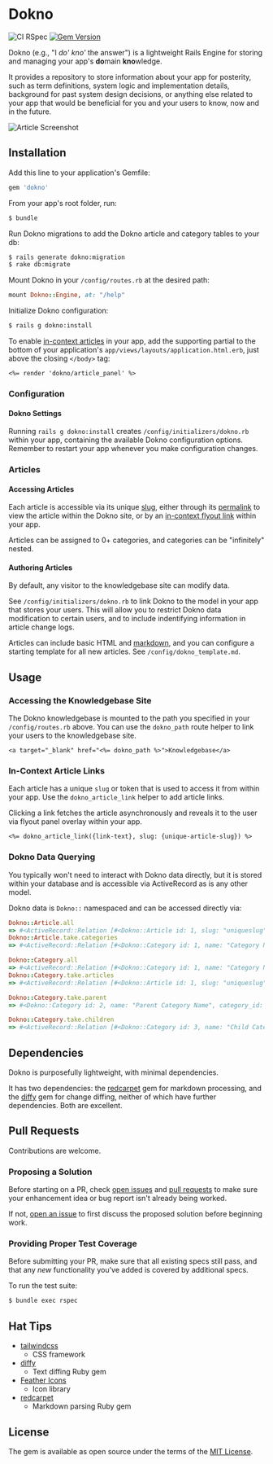 # Dokno
![CI RSpec](https://github.com/cpayne624/dokno/workflows/CI%20RSpec/badge.svg) [![Gem Version](https://badge.fury.io/rb/dokno.svg)](https://badge.fury.io/rb/dokno)

Dokno (e.g., "I _do' kno'_ the answer") is a lightweight Rails Engine for storing and managing your app's <b>do</b>main <b>kno</b>wledge.

It provides a repository to store information about your app for posterity, such as term definitions, system logic and implementation details, background for past system design decisions, or anything else related to your app that would be beneficial for you and your users to know, now and in the future.

<img alt="Article Screenshot" src="https://github.com/cpayne624/dokno/assets/4603348/0dcd33a7-d056-474a-84ae-f4c3e67d350f">

## Installation
Add this line to your application's Gemfile:
```ruby
gem 'dokno'
```

From your app's root folder, run:
```bash
$ bundle
```

Run Dokno migrations to add the Dokno article and category tables to your db:
```bash
$ rails generate dokno:migration
$ rake db:migrate
```

Mount Dokno in your `/config/routes.rb` at the desired path:
```ruby
mount Dokno::Engine, at: "/help"
```

Initialize Dokno configuration:
```bash
$ rails g dokno:install
```

To enable [in-context articles](#in-context-article-links) in your app, add the supporting partial to the bottom of your application's `app/views/layouts/application.html.erb`, just above the closing `</body>` tag:
```erb
<%= render 'dokno/article_panel' %>
```

### Configuration

#### Dokno Settings

Running `rails g dokno:install` creates `/config/initializers/dokno.rb` within your app, containing the available Dokno configuration options. Remember to restart your app whenever you make configuration changes.

### Articles

#### Accessing Articles

Each article is accessible via its unique [slug](https://en.wikipedia.org/wiki/Clean_URL#Slug), either through its [permalink](https://en.wikipedia.org/wiki/Permalink) to view the article within the Dokno site, or by an [in-context flyout link](#in-context-article-links) within your app.

Articles can be assigned to 0+ categories, and categories can be "infinitely" nested.

#### Authoring Articles

By default, any visitor to the knowledgebase site can modify data.

See `/config/initializers/dokno.rb` to link Dokno to the model in your app that stores your users. This will allow you to restrict Dokno data modification to certain users, and to include indentifying information in article change logs.

Articles can include basic HTML and [markdown](https://commonmark.org/help/), and you can configure a starting template for all new articles. See `/config/dokno_template.md`.

## Usage

### Accessing the Knowledgebase Site
The Dokno knowledgebase is mounted to the path you specified in your `/config/routes.rb` above. You can use the `dokno_path` route helper to link your users to the knowledgebase site.

    <a target="_blank" href="<%= dokno_path %>">Knowledgebase</a>

### In-Context Article Links
Each article has a unique `slug` or token that is used to access it from within your app. Use the `dokno_article_link` helper to add article links.

Clicking a link fetches the article asynchronously and reveals it to the user via flyout panel overlay within your app.

    <%= dokno_article_link({link-text}, slug: {unique-article-slug}) %>

### Dokno Data Querying
You typically won't need to interact with Dokno data directly, but it is stored within your database and is accessible via ActiveRecord as is any other model.

Dokno data is `Dokno::` namespaced and can be accessed directly via:

```ruby
Dokno::Article.all
=> #<ActiveRecord::Relation [#<Dokno::Article id: 1, slug: "uniqueslug", ... >, ...]
Dokno::Article.take.categories
=> #<ActiveRecord::Relation [#<Dokno::Category id: 1, name: "Category Name", ... >, ...]

Dokno::Category.all
=> #<ActiveRecord::Relation [#<Dokno::Category id: 1, name: "Category Name", ... >, ...]
Dokno::Category.take.articles
=> #<ActiveRecord::Relation [#<Dokno::Article id: 1, slug: "uniqueslug", ... >, ...]

Dokno::Category.take.parent
=> #<Dokno::Category id: 2, name: "Parent Category Name", category_id: 1, ... >

Dokno::Category.take.children
=> #<ActiveRecord::Relation [#<Dokno::Category id: 3, name: "Child Category Name", ... >, ...]
```

## Dependencies
Dokno is purposefully lightweight, with minimal dependencies.

It has two dependencies: the [redcarpet](https://github.com/vmg/redcarpet) gem for markdown processing, and the [diffy](https://github.com/samg/diffy) gem for change diffing, neither of which have further dependencies. Both are excellent.

## Pull Requests
Contributions are welcome.

### Proposing a Solution
Before starting on a PR, check [open issues](https://github.com/cpayne624/dokno/issues) and [pull requests](https://github.com/cpayne624/dokno/pulls) to make sure your enhancement idea or bug report isn't already being worked.

If not, [open an issue](https://github.com/cpayne624/dokno/issues) to first discuss the proposed solution before beginning work.

### Providing Proper Test Coverage
Before submitting your PR, make sure that all existing specs still pass, and that any _new_ functionality you've added is covered by additional specs.

To run the test suite:
```bash
$ bundle exec rspec
```

## Hat Tips
- [tailwindcss](https://tailwindcss.com/)
  - CSS framework
- [diffy](https://github.com/samg/diffy)
  - Text diffing Ruby gem
- [Feather Icons](https://github.com/feathericons/feather)
  - Icon library
- [redcarpet](https://github.com/vmg/redcarpet)
  - Markdown parsing Ruby gem

## License
The gem is available as open source under the terms of the [MIT License](https://opensource.org/licenses/MIT).
